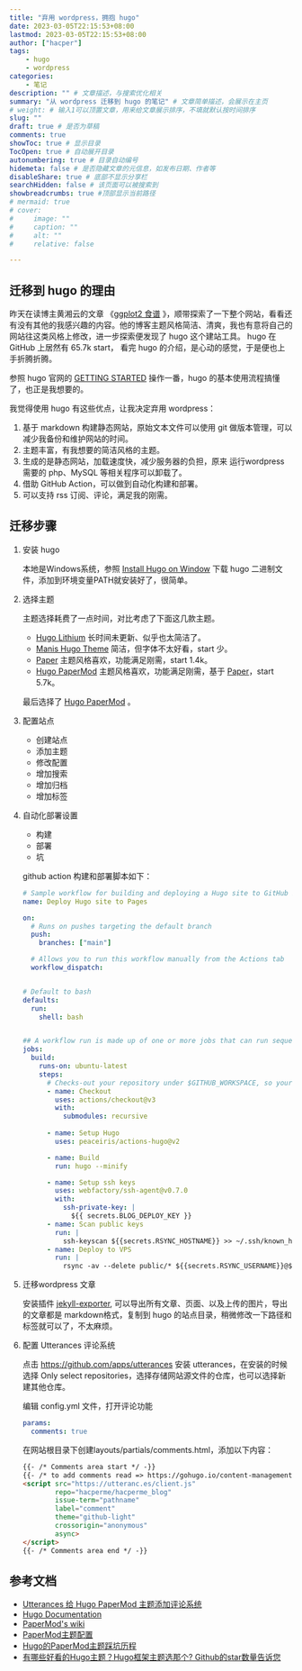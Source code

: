 ```yaml
---
title: "弃用 wordpress，拥抱 hugo"
date: 2023-03-05T22:15:53+08:00
lastmod: 2023-03-05T22:15:53+08:00
author: ["hacper"]
tags:
    - hugo
    - wordpress
categories:
    - 笔记
description: "" # 文章描述，与搜索优化相关
summary: "从 wordpress 迁移到 hugo 的笔记" # 文章简单描述，会展示在主页
# weight: # 输入1可以顶置文章，用来给文章展示排序，不填就默认按时间排序
slug: ""
draft: true # 是否为草稿
comments: true
showToc: true # 显示目录
TocOpen: true # 自动展开目录
autonumbering: true # 目录自动编号
hidemeta: false # 是否隐藏文章的元信息，如发布日期、作者等
disableShare: true # 底部不显示分享栏
searchHidden: false # 该页面可以被搜索到
showbreadcrumbs: true #顶部显示当前路径
# mermaid: true
# cover:
#     image: ""
#     caption: ""
#     alt: ""
#     relative: false

---
```


## 迁移到 hugo 的理由

昨天在读博主黄湘云的文章 《[ggplot2 食谱](https://xiangyun.rbind.io/2023/02/ggplot2-cookbook/) 》，顺带探索了一下整个网站，看看还有没有其他的我感兴趣的内容。他的博客主题风格简洁、清爽，我也有意将自己的网站往这类风格上修改，进一步探索便发现了 hugo 这个建站工具。 hugo 在 GitHub 上居然有 65.7k start， 看完 hugo 的介绍，是心动的感觉，于是便也上手折腾折腾。

参照 hugo 官网的 [GETTING STARTED](https://gohugo.io/categories/getting-started) 操作一番，hugo 的基本使用流程搞懂了，也正是我想要的。

我觉得使用 hugo 有这些优点，让我决定弃用 wordpress：

1. 基于 markdown 构建静态网站，原始文本文件可以使用 git 做版本管理，可以减少我备份和维护网站的时间。
2. 主题丰富，有我想要的简洁风格的主题。
3. 生成的是静态网站，加载速度快，减少服务器的负担，原来 运行wordpress 需要的 php、MySQL 等相关程序可以卸载了。
4. 借助 GitHub Action，可以做到自动化构建和部署。
5. 可以支持 rss 订阅、评论，满足我的刚需。

## 迁移步骤

1. 安装 hugo

   本地是Windows系统，参照 [Install Hugo on Window](https://gohugo.io/installation/windows/) 下载 hugo 二进制文件，添加到环境变量PATH就安装好了，很简单。

2. 选择主题

   主题选择耗费了一点时间，对比考虑了下面这几款主题。

   -  [Hugo Lithium](http://jrutheiser.com/)  长时间未更新、似乎也太简洁了。
   -  [Manis Hugo Theme](https://github.com/yursan9/manis-hugo-theme) 简洁，但字体不太好看，start 少。
   -  [Paper](https://themes.gohugo.io/themes/hugo-paper/) 主题风格喜欢，功能满足刚需，start 1.4k。
   -  [Hugo PaperMod](https://github.com/adityatelange/hugo-PaperMod/) 主题风格喜欢，功能满足刚需，基于 [Paper](https://themes.gohugo.io/themes/hugo-paper/)，start 5.7k。

   最后选择了 [Hugo PaperMod](https://github.com/adityatelange/hugo-PaperMod/) 。

3. 配置站点

   - 创建站点
   - 添加主题
   - 修改配置
   - 增加搜索
   - 增加归档
   - 增加标签

4. 自动化部署设置

   - 构建
   - 部署
   - 坑

   github action 构建和部署脚本如下：

   ```yaml
   # Sample workflow for building and deploying a Hugo site to GitHub Pages
   name: Deploy Hugo site to Pages
   
   on:
     # Runs on pushes targeting the default branch
     push:
       branches: ["main"]
   
     # Allows you to run this workflow manually from the Actions tab
     workflow_dispatch:
   
   
   # Default to bash
   defaults:
     run:
       shell: bash
   
   
   ## A workflow run is made up of one or more jobs that can run sequentially or in parallel
   jobs:
     build:
       runs-on: ubuntu-latest
       steps:
         # Checks-out your repository under $GITHUB_WORKSPACE, so your job can access it
         - name: Checkout
           uses: actions/checkout@v3
           with:
             submodules: recursive
         
         - name: Setup Hugo
           uses: peaceiris/actions-hugo@v2
   
         - name: Build
           run: hugo --minify
   
         - name: Setup ssh keys
           uses: webfactory/ssh-agent@v0.7.0
           with:
             ssh-private-key: |
               ${{ secrets.BLOG_DEPLOY_KEY }}
         - name: Scan public keys
           run: |
             ssh-keyscan ${{secrets.RSYNC_HOSTNAME}} >> ~/.ssh/known_hosts
         - name: Deploy to VPS
           run: |
             rsync -av --delete public/* ${{secrets.RSYNC_USERNAME}}@${{secrets.RSYNC_HOSTNAME}}:${{ secrets.BLOG_DEPLOY_PATH }} --rsync-path="sudo rsync" --owner --group --chown=www:www
   ```

   

5. 迁移wordpress 文章

   安装插件 [jekyll-exporter](https://wordpress.org/plugins/jekyll-exporter/), 可以导出所有文章、页面、以及上传的图片，导出的文章都是 markdown格式，复制到 hugo 的站点目录，稍微修改一下路径和标签就可以了，不太麻烦。

6. 配置 Utterances 评论系统

   点击 https://github.com/apps/utterances 安装 utterances，在安装的时候选择 Only select repositories，选择存储网站源文件的仓库，也可以选择新建其他仓库。

   编辑 config.yml 文件，打开评论功能

   ```yaml
   params:
     comments: true
   ```

   在网站根目录下创建layouts/partials/comments.html，添加以下内容：

   ```html
   {{- /* Comments area start */ -}}
   {{- /* to add comments read => https://gohugo.io/content-management/comments/ */ -}}
   <script src="https://utteranc.es/client.js"
           repo="hacperme/hacperme_blog"
           issue-term="pathname"
           label="comment"
           theme="github-light"
           crossorigin="anonymous"
           async>
   </script>
   {{- /* Comments area end */ -}}
   ```

   

## 参考文档

- [Utterances 给 Hugo PaperMod 主题添加评论系统](https://reid00.github.io/posts/utterances-%E7%BB%99-hugo-papermod-%E4%B8%BB%E9%A2%98%E6%B7%BB%E5%8A%A0%E8%AF%84%E8%AE%BA%E7%B3%BB%E7%BB%9F/)
- [Hugo Documentation](https://gohugo.io/documentation/)
- [PaperMod's wiki](https://github.com/adityatelange/hugo-PaperMod/wiki)
- [PaperMod主题配置](https://shaohanyun.top/posts/env/blog_build2/)
- [Hugo的PaperMod主题踩坑历程](https://freepencil.com/2021/10/hugo-papermod%E8%B8%A9%E5%9D%91%E5%8E%86%E7%A8%8B/)
- [有哪些好看的Hugo主题？Hugo框架主题选那个? Github的star数量告诉您](https://www.andbible.com/post/hugo-theme-review-loveit-papermond-others/)

